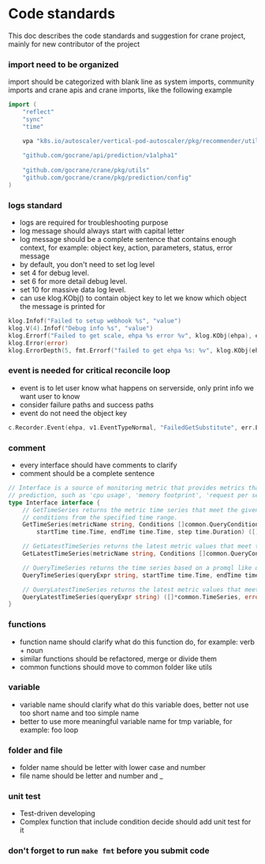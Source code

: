 # Code standards

This doc describes the code standards and suggestion for crane project, mainly for new contributor of the project

### import need to be organized
import should be categorized with blank line as system imports, community imports and crane apis and crane imports, like the following example
```go
import (
	"reflect"
	"sync"
	"time"

	vpa "k8s.io/autoscaler/vertical-pod-autoscaler/pkg/recommender/util"
	
	"github.com/gocrane/api/prediction/v1alpha1"
	
	"github.com/gocrane/crane/pkg/utils"
	"github.com/gocrane/crane/pkg/prediction/config"
)
```

### logs standard
- logs are required for troubleshooting purpose
- log message should always start with capital letter
- log message should be a complete sentence that contains enough context, for example: object key, action, parameters, status, error message
- by default, you don't need to set log level
- set 4 for debug level.
- set 6 for more detail debug level.
- set 10 for massive data log level.
- can use klog.KObj() to contain object key to let we know which object the message is printed for
```go
klog.Infof("Failed to setup webhook %s", "value")
klog.V(4).Infof("Debug info %s", "value")
klog.Errorf("Failed to get scale, ehpa %s error %v", klog.KObj(ehpa), err)
klog.Error(error)
klog.ErrorDepth(5, fmt.Errorf("failed to get ehpa %s: %v", klog.KObj(ehpa), err))
```

### event is needed for critical reconcile loop
- event is to let user know what happens on serverside, only print info we want user to know
- consider failure paths and success paths
- event do not need the object key
```go
c.Recorder.Event(ehpa, v1.EventTypeNormal, "FailedGetSubstitute", err.Error())
```

### comment
- every interface should have comments to clarify 
- comment should be a complete sentence 
```go
// Interface is a source of monitoring metric that provides metrics that can be used for
// prediction, such as 'cpu usage', 'memory footprint', 'request per second (qps)', etc.
type Interface interface {
	// GetTimeSeries returns the metric time series that meet the given
	// conditions from the specified time range.
	GetTimeSeries(metricName string, Conditions []common.QueryCondition,
		startTime time.Time, endTime time.Time, step time.Duration) ([]*common.TimeSeries, error)

	// GetLatestTimeSeries returns the latest metric values that meet the given conditions.
	GetLatestTimeSeries(metricName string, Conditions []common.QueryCondition) ([]*common.TimeSeries, error)

	// QueryTimeSeries returns the time series based on a promql like query string.
	QueryTimeSeries(queryExpr string, startTime time.Time, endTime time.Time, step time.Duration) ([]*common.TimeSeries, error)

	// QueryLatestTimeSeries returns the latest metric values that meet the given query.
	QueryLatestTimeSeries(queryExpr string) ([]*common.TimeSeries, error)
}
```

### functions
- function name should clarify what do this function do, for example: verb + noun
- similar functions should be refactored, merge or divide them
- common functions should move to common folder like utils

### variable
- variable name should clarify what do this variable does, better not use too short name and too simple name
- better to use more meaningful variable name for tmp variable, for example: foo loop

### folder and file
- folder name should be letter with lower case and number
- file name should be letter and number and _

### unit test
- Test-driven developing
- Complex function that include condition decide should add unit test for it

### don't forget to run `make fmt` before you submit code
